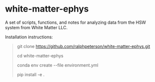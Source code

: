# white-matter-ephys
A set of scripts, functions, and notes for analyzing data from the HSW system from White Matter LLC.

Installation instructions:

>git clone https://github.com/ralphpeterson/white-matter-ephys.git
>
>cd white-matter-ephys
>
>conda env create --file environment.yml
>
>pip install -e .
